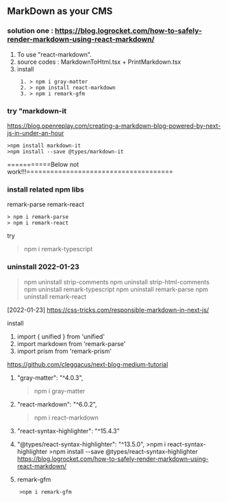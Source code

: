 ## MarkDown as your CMS

### solution one : https://blog.logrocket.com/how-to-safely-render-markdown-using-react-markdown/

1. To use "react-markdown".
2. source codes : MarkdownToHtml.tsx + PrintMarkdown.tsx
3. install
   ```
    1. > npm i gray-matter
    2. > npm install react-markdown
    3. > npm i remark-gfm
   ```

### try "markdown-it

https://blog.openreplay.com/creating-a-markdown-blog-powered-by-next-js-in-under-an-hour

```
>npm install markdown-it
>npm install --save @types/markdown-it
```

===========Below not work!!!=====================================

### install related npm libs

remark-parse
remark-react

```
> npm i remark-parse
> npm i remark-react
```

try

> npm i remark-typescript

### uninstall 2022-01-23

> npm uninstall strip-comments
> npm uninstall strip-html-comments
> npm uninstall remark-typescript
> npm uninstall remark-parse
> npm uninstall remark-react

[2022-01-23]
https://css-tricks.com/responsible-markdown-in-next-js/

install

1. import { unified } from 'unified'
2. import markdown from 'remark-parse'
3. import prism from 'remark-prism'

https://github.com/cleggacus/next-blog-medium-tutorial

1.  "gray-matter": "^4.0.3",
    > npm i gray-matter
2.  "react-markdown": "^6.0.2",
    > npm i react-markdown
3.  "react-syntax-highlighter": "^15.4.3"
4.  "@types/react-syntax-highlighter": "^13.5.0", >npm i react-syntax-highlighter >npm install --save @types/react-syntax-highlighter
    https://blog.logrocket.com/how-to-safely-render-markdown-using-react-markdown/

5.  remark-gfm

```
    >npm i remark-gfm
```
